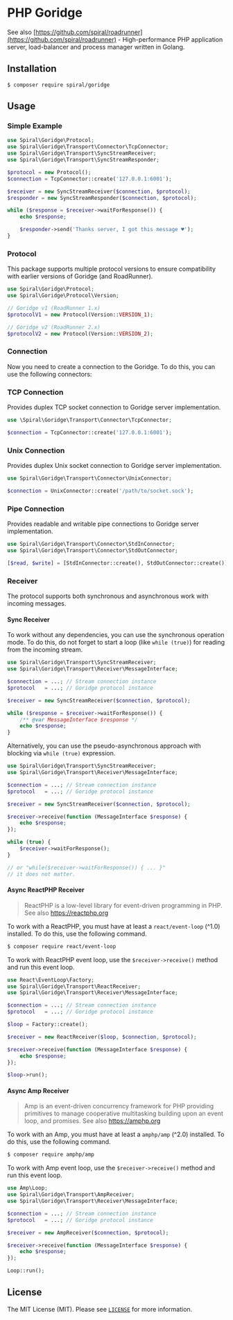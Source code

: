 
PHP Goridge
================================================================================

See also [https://github.com/spiral/roadrunner](https://github.com/spiral/roadrunner) - High-performance PHP application 
server, load-balancer and process manager written in Golang.

Installation
------------

```
$ composer require spiral/goridge
```

Usage
-----

### Simple Example

```php
use Spiral\Goridge\Protocol;
use Spiral\Goridge\Transport\Connector\TcpConnector;
use Spiral\Goridge\Transport\SyncStreamReceiver;
use Spiral\Goridge\Transport\SyncStreamResponder;

$protocol = new Protocol();
$connection = TcpConnector::create('127.0.0.1:6001');

$receiver = new SyncStreamReceiver($connection, $protocol);
$responder = new SyncStreamResponder($connection, $protocol);

while ($response = $receiver->waitForResponse()) {
    echo $response;

    $responder->send('Thanks server, I got this message ♥');
}
```

### Protocol

This package supports multiple protocol versions to ensure compatibility 
with earlier versions of Goridge (and RoadRunner).

```php
use Spiral\Goridge\Protocol;
use Spiral\Goridge\Protocol\Version;

// Goridge v1 (RoadRunner 1.x)
$protocolV1 = new Protocol(Version::VERSION_1);

// Goridge v2 (RoadRunner 2.x)
$protocolV2 = new Protocol(Version::VERSION_2);
```

### Connection

Now you need to create a connection to the Goridge. To do this, you can use the 
following connectors:

### TCP Connection

Provides duplex TCP socket connection to Goridge server implementation.

```php
use \Spiral\Goridge\Transport\Connector\TcpConnector;

$connection = TcpConnector::create('127.0.0.1:6001');
```

### Unix Connection

Provides duplex Unix socket connection to Goridge server implementation.

```php
use Spiral\Goridge\Transport\Connector\UnixConnector;

$connection = UnixConnector::create('/path/to/socket.sock');
```

### Pipe Connection

Provides readable and writable pipe connections to Goridge server implementation.

```php
use Spiral\Goridge\Transport\Connector\StdInConnector;
use Spiral\Goridge\Transport\Connector\StdOutConnector;

[$read, $write] = [StdInConnector::create(), StdOutConnector::create()];
```

### Receiver

The protocol supports both synchronous and asynchronous work with incoming 
messages.

#### Sync Receiver

To work without any dependencies, you can use the synchronous operation mode.
To do this, do not forget to start a loop (like `while (true)`) for reading 
from the incoming stream.

```php
use Spiral\Goridge\Transport\SyncStreamReceiver;
use Spiral\Goridge\Transport\Receiver\MessageInterface;

$connection = ...; // Stream connection instance
$protocol   = ...; // Goridge protocol instance

$receiver = new SyncStreamReceiver($connection, $protocol);

while ($response = $receiver->waitForResponse()) {
    /** @var MessageInterface $response */
    echo $response;
}
```

Alternatively, you can use the pseudo-asynchronous approach with blocking 
via `while (true)` expression.

```php
use Spiral\Goridge\Transport\SyncStreamReceiver;
use Spiral\Goridge\Transport\Receiver\MessageInterface;

$connection = ...; // Stream connection instance
$protocol   = ...; // Goridge protocol instance

$receiver = new SyncStreamReceiver($connection, $protocol);

$receiver->receive(function (MessageInterface $response) {
    echo $response;
});

while (true) {
    $receiver->waitForResponse();
}

// or "while($receiver->waitForResponse()) { ... }"
// it does not matter.
```

#### Async ReactPHP Receiver

> ReactPHP is a low-level library for event-driven programming in PHP.
> See also https://reactphp.org

To work with a ReactPHP, you must have at least a `react/event-loop` (^1.0) 
installed. To do this, use the following command.

```bash
$ composer require react/event-loop
```

To work with ReactPHP event loop, use the `$receiver->receive()` method and 
run this event loop.

```php
use React\EventLoop\Factory;
use Spiral\Goridge\Transport\ReactReceiver;
use Spiral\Goridge\Transport\Receiver\MessageInterface;

$connection = ...; // Stream connection instance
$protocol   = ...; // Goridge protocol instance

$loop = Factory::create();

$receiver = new ReactReceiver($loop, $connection, $protocol);

$receiver->receive(function (MessageInterface $response) {
    echo $response;
});

$loop->run();
```

#### Async Amp Receiver

> Amp is an event-driven concurrency framework for PHP providing primitives to 
> manage cooperative multitasking building upon an event loop, and promises.
> See also https://amphp.org

To work with an Amp, you must have at least a `amphp/amp` (^2.0) 
installed. To do this, use the following command.

```bash
$ composer require amphp/amp
```

To work with Amp event loop, use the `$receiver->receive()` method and 
run this event loop.

```php
use Amp\Loop;
use Spiral\Goridge\Transport\AmpReceiver;
use Spiral\Goridge\Transport\Receiver\MessageInterface;

$connection = ...; // Stream connection instance
$protocol   = ...; // Goridge protocol instance

$receiver = new AmpReceiver($connection, $protocol);

$receiver->receive(function (MessageInterface $response) {
    echo $response;
});

Loop::run();
```

License
-------

The MIT License (MIT). Please see [`LICENSE`](./LICENSE) for more information.
